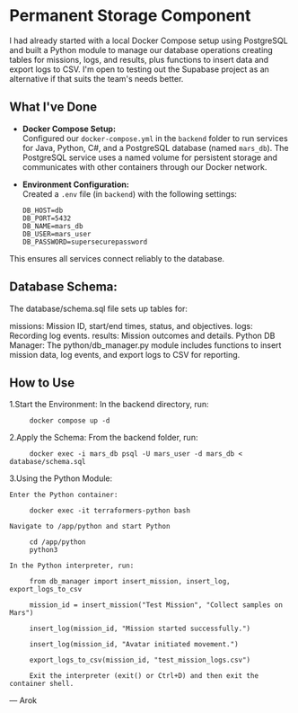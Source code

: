 # Permanent Storage Component 

I had already started with a local Docker Compose setup using PostgreSQL and built a Python module to manage our database operations
creating tables for missions, logs, and results, plus functions to insert data and export logs to CSV. I'm open to testing out 
the Supabase project as an alternative if that suits the team's needs better.

## What I've Done

- **Docker Compose Setup:**  
  Configured our `docker-compose.yml` in the `backend` folder to run services for Java, Python, C#, and a PostgreSQL database (named `mars_db`).
  The PostgreSQL service uses a named volume for persistent storage and communicates with other containers through our Docker network.

- **Environment Configuration:**  
  Created a `.env` file (in `backend`) with the following settings:
  ```env
  DB_HOST=db
  DB_PORT=5432
  DB_NAME=mars_db
  DB_USER=mars_user
  DB_PASSWORD=supersecurepassword
This ensures all services connect reliably to the database.

## Database Schema:
The database/schema.sql file sets up tables for:

missions: Mission ID, start/end times, status, and objectives.
logs: Recording log events.
results: Mission outcomes and details.
Python DB Manager:
The python/db_manager.py module includes functions to insert mission data, log events, and export logs to CSV for reporting.

## How to Use
1.Start the Environment:
   In the backend directory, run:
   
         docker compose up -d

2.Apply the Schema:
    From the backend folder, run:
    
         docker exec -i mars_db psql -U mars_user -d mars_db < database/schema.sql
         
3.Using the Python Module:
    
    Enter the Python container:
    
         docker exec -it terraformers-python bash
         
    Navigate to /app/python and start Python
    
         cd /app/python
         python3
         
    In the Python interpreter, run:
    
         from db_manager import insert_mission, insert_log, export_logs_to_csv

         mission_id = insert_mission("Test Mission", "Collect samples on Mars")
         
         insert_log(mission_id, "Mission started successfully.")
         
         insert_log(mission_id, "Avatar initiated movement.")
         
         export_logs_to_csv(mission_id, "test_mission_logs.csv")
         
         Exit the interpreter (exit() or Ctrl+D) and then exit the container shell.

— Arok
